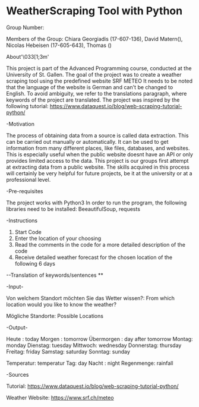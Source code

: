 # WeatherScraping Tool with Python

Group Number: 

Members of the Group: 
Chiara Georgiadis (17-607-136), David Matern(), Nicolas Hebeisen (17-605-643), Thomas ()

About'\033[1;3m' 

This project is part of the Advanced Programming course, conducted at the University of St. Gallen.
The goal of the project was to create a weather scraping tool using the predefined website SRF METEO
It needs to be noted that the language of the website is German and can't be changed to English.
To avoid ambiguity, we refer to the translations paragraph, where keywords of the project are translated.
The project was inspired by the following tutorial: https://www.dataquest.io/blog/web-scraping-tutorial-python/ 

-Motivation

The process of obtaining data from a source is called data extraction. 
This can be carried out manually or automatically. 
It can be used to get information from many different places, like files, databases, and websites. 
This is especially useful when the public website doesnt have an API or only provides limited access to the data. 
This project is our groups first attempt at extracting data from a public website. 
The skills acquired in this process will certainly be very helpful for future projects, be it at the university or at a professional level.

-Pre-requisites

The project works with Python3
In order to run the program, the following libraries need to be installed:
BeeautifulSoup, requests

-Instructions

1. Start Code
2. Enter the location of your choosing
3. Read the comments in the code for a more detailed description of the code
4. Receive detailed weather forecast for the chosen location of the following 6 days

--Translation of keywords/sentences **

-Input-

Von welchem Standort möchten Sie das Wetter wissen?: From which location would you like to know the weather?

Mögliche Standorte: Possible Locations

-Output-

Heute : today
Morgen : tomorrow
Übermorgen : day after tomorrow
Montag: monday
Dienstag: tuesday
Mittwoch: wednesday
Donnerstag: thursday
Freitag: friday
Samstag: saturday
Sonntag: sunday

Temperatur: temperatur
Tag: day
Nacht : night
Regenmenge: rainfall

-Sources

Tutorial: https://www.dataquest.io/blog/web-scraping-tutorial-python/

Weather Website: https://www.srf.ch/meteo
